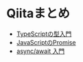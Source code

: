 # Qiitaまとめ

* [TypeScriptの型入門](https://qiita.com/uhyo/items/e2fdef2d3236b9bfe74a)
* [JavaScriptのPromise](https://qiita.com/ysk_1031/items/888a84cb259cec4e0625)
* [async/await 入門](https://qiita.com/soarflat/items/1a9613e023200bbebcb3)
